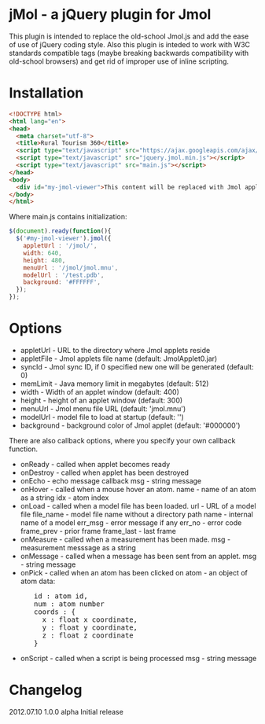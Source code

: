 jMol - a jQuery plugin for Jmol
===============================

This plugin is intended to replace the old-school Jmol.js and add the ease of use of jQuery coding style. Also this plugin is inteded to work with W3C standards compatible <object> tags (maybe breaking backwards compatibility with old-school browsers) and get rid of improper use of inline scripting.

Installation
============

```html
<!DOCTYPE html> 
<html lang="en">
<head> 
  <meta charset="utf-8">
  <title>Rural Tourism 360</title>
  <script type="text/javascript" src="https://ajax.googleapis.com/ajax/libs/jquery/1.6/jquery.min.js"></script>
  <script type="text/javascript" src="jquery.jmol.min.js"></script>
  <script type="text/javascript" src="main.js"></script>
</head>
<body>
  <div id="my-jmol-viewer">This content will be replaced with Jmol applet</div>
</body>
</html>
```

Where main.js contains initialization:

```javascript
$(document).ready(function(){
  $('#my-jmol-viewer').jmol({
    appletUrl : '/jmol/',
    width: 640,
    height: 480,
    menuUrl : '/jmol/jmol.mnu',
    modelUrl : '/test.pdb',
    background: '#FFFFFF',
  });
});
```

Options
=======

* appletUrl - URL to the directory where Jmol applets reside
* appletFile - Jmol applets file name (default: JmolApplet0.jar)
* syncId - Jmol sync ID, if 0 specified new one will be generated (default: 0)
* memLimit - Java memory limit in megabytes (default: 512)
* width - Width of an applet window (default: 400)
* height - height of an applet window (default: 300)
* menuUrl - Jmol menu file URL (default: 'jmol.mnu')
* modelUrl - model file to load at startup (default: '')
* background - background color of Jmol applet (default: '#000000')

There are also callback options, where you specify your own callback function.

* onReady - called when applet becomes ready
* onDestroy - called when applet has been destroyed
* onEcho - echo message callback
    msg - string message
* onHover -  called when a mouse hover an atom. 
    name - name of an atom as a string
    idx - atom index
* onLoad - called when a model file has been loaded.
    url - URL of a model file
    file_name - model file name without a directory path
    name - internal name of a model
    err_msg - error message if any
    err_no - error code
    frame_prev - prior frame
    frame_last - last frame
* onMeasure - called when a measurement has been made. 
    msg - measurement messsage as a string
* onMessage - called when a message has been sent from an applet.
    msg - string message
* onPick - called when an atom has been clicked on
    atom - an object of atom data:
<pre>
      id : atom id,
      num : atom number
      coords : {
        x : float x coordinate,
        y : float y coordinate,
        z : float z coordinate
      }
</pre>
* onScript - called when a script is being processed
    msg - string message

Changelog
=========

2012.07.10 1.0.0 alpha
  Initial release

